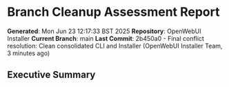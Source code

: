# Branch Cleanup Assessment Report

**Generated**: Mon Jun 23 12:17:33 BST 2025
**Repository**: OpenWebUI Installer
**Current Branch**: main
**Last Commit**: 2b450a0 - Final conflict resolution: Clean consolidated CLI and Installer (OpenWebUI Installer Team, 3 minutes ago)

## Executive Summary

